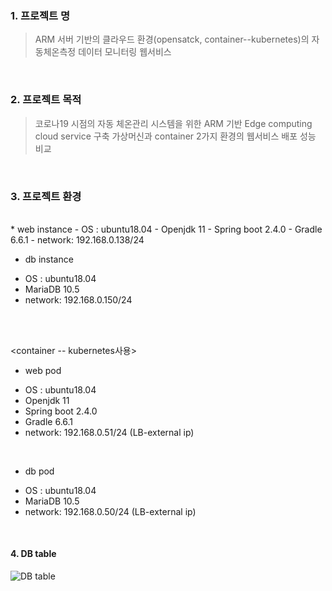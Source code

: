 ### 1. 프로젝트 명 
> ARM 서버 기반의 클라우드 환경(opensatck, container--kubernetes)의 자동체온측정 데이터 모니터링 웹서비스

<br>

### 2. 프로젝트 목적 
> 코로나19 시점의 자동 체온관리 시스템을 위한 ARM 기반 Edge computing cloud service 구축
> 가상머신과 container 2가지 환경의 웹서비스 배포 성능 비교

<br>

### 3. 프로젝트 환경
<br>
<openstack>
* web instance
 - OS : ubuntu18.04
 - Openjdk 11
 - Spring boot 2.4.0
 - Gradle 6.6.1
 - network: 192.168.0.138/24

<br>
  
* db instance
 - OS : ubuntu18.04
 - MariaDB 10.5
 - network: 192.168.0.150/24

<br>
<br>

<container -- kubernetes사용>
* web pod
 - OS : ubuntu18.04
 - Openjdk 11
 - Spring boot 2.4.0
 - Gradle 6.6.1
 - network: 192.168.0.51/24 (LB-external ip)

<br>

* db pod 
 - OS : ubuntu18.04
 - MariaDB 10.5
 - network: 192.168.0.50/24 (LB-external ip)

<br>

#### 4. DB table
![DB table](https://user-images.githubusercontent.com/46100398/96832592-f5100c00-1479-11eb-8964-d360ef6615fa.png)

